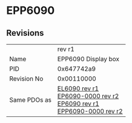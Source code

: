 # EPP6090

## Revisions
<table>
<tr>
<td></td>
<td>rev r1</td>
</tr>
<tr>
<td>Name</td>
<td>EPP6090 Display box</td>
</tr>
<tr>
<td>PID</td>
<td>0x647742a9</td>
</tr>
<tr>
<td>Revision No</td>
<td>0x00110000</td>
</tr>
<tr>
<td>Same PDOs as</td>
<td><a href="EL6090.md">EL6090 rev r1</a><br/><a href="EP6090-0000.md">EP6090-0000 rev r2</a><br/><a href="EP6090.md">EP6090 rev r1</a><br/><a href="EPP6090-0000.md">EPP6090-0000 rev r2</a></td>
</tr>
</table>
